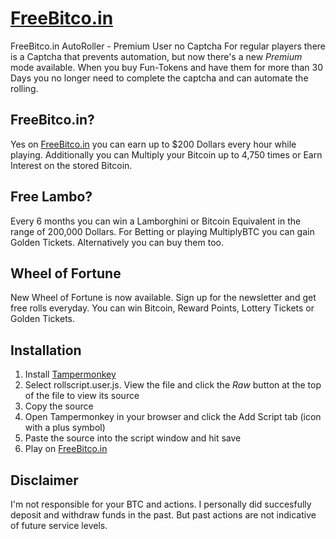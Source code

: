 # [FreeBitco.in](https://freebitco.in/?r=40785151)
FreeBitco.in AutoRoller - Premium User no Captcha
For regular players there is a Captcha that prevents automation, but now there's a new *Premium* mode available. When you buy Fun-Tokens and have them for more than 30 Days you no longer need to complete the captcha and can automate the rolling.
## FreeBitco.in?
Yes on [FreeBitco.in](https://freebitco.in/?r=40785151) you can earn up to $200 Dollars every hour while playing.
Additionally you can Multiply your Bitcoin up to 4,750 times or Earn Interest on the stored Bitcoin.
## Free Lambo?
Every 6 months you can win a Lamborghini or Bitcoin Equivalent in the range of 200,000 Dollars. For Betting or playing MultiplyBTC you can gain Golden Tickets. Alternatively you can buy them too.
## Wheel of Fortune
New Wheel of Fortune is now available. Sign up for the newsletter and get free rolls everyday. You can win Bitcoin, Reward Points, Lottery Tickets or Golden Tickets.
## Installation
1. Install [Tampermonkey](https://tampermonkey.net/)
1. Select rollscript.user.js. View the file and click the _Raw_ button at the top of the file to view its source
1. Copy the source
1. Open Tampermonkey in your browser and click the Add Script tab (icon with a plus symbol)
1. Paste the source into the script window and hit save
1. Play on [FreeBitco.in](https://freebitco.in/?r=40785151)
## Disclaimer
I'm not responsible for your BTC and actions.
I personally did succesfully deposit and withdraw funds in the past. But past actions are not indicative of future service levels.
